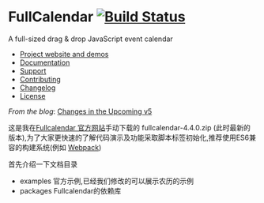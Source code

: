 
# FullCalendar [![Build Status](https://travis-ci.com/fullcalendar/fullcalendar.svg?branch=master)](https://travis-ci.com/fullcalendar/fullcalendar)

A full-sized drag & drop JavaScript event calendar

- [Project website and demos](http://fullcalendar.io/)
- [Documentation](http://fullcalendar.io/docs)
- [Support](http://fullcalendar.io/support)
- [Contributing](CONTRIBUTING.md)
- [Changelog](CHANGELOG.md)
- [License](LICENSE.txt)

*From the blog*: [Changes in the Upcoming v5](https://fullcalendar.io/blog/2020/02/changes-in-the-upcoming-v5)


这是我在[Fullcalendar 官方网站](https://fullcalendar.io/docs/getting-started)手动下载的  fullcalendar-4.4.0.zip (此时最新的版本),为了大家更快速的了解代码演示及功能采取脚本标签初始化,推荐使用ES6兼容的构建系统(例如 [Webpack](https://www.webpackjs.com/))

首先介绍一下文档目录

* examples 官方示例,已经我们修改的可以展示农历的示例
* packages Fullcalendar的依赖库


